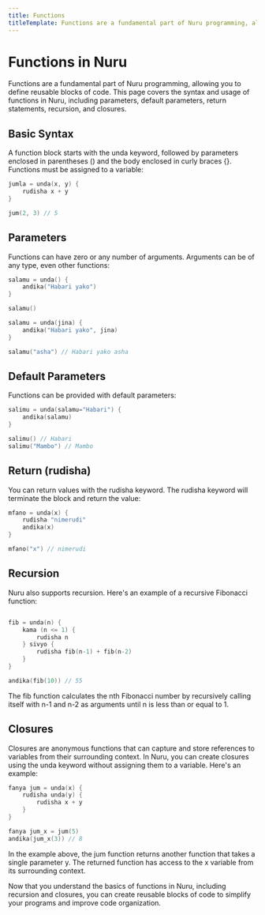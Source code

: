 ```yaml
---
title: Functions
titleTemplate: Functions are a fundamental part of Nuru programming, allowing you to define reusable blocks of code.
---
```


# Functions in Nuru

Functions are a fundamental part of Nuru programming, allowing you to define reusable blocks of code. This page covers the syntax and usage of functions in Nuru, including parameters, default parameters, return statements, recursion, and closures.

## Basic Syntax

A function block starts with the unda keyword, followed by parameters enclosed in parentheses () and the body enclosed in curly braces {}. Functions must be assigned to a variable:

```go
jumla = unda(x, y) {
    rudisha x + y
}

jum(2, 3) // 5
```

## Parameters

Functions can have zero or any number of arguments. Arguments can be of any type, even other functions:

```go
salamu = unda() {
    andika("Habari yako")
}

salamu()

salamu = unda(jina) {
    andika("Habari yako", jina)
}

salamu("asha") // Habari yako asha
```

## Default Parameters

Functions can be provided with default parameters:

```go
salimu = unda(salamu="Habari") {
    andika(salamu)
}

salimu() // Habari
salimu("Mambo") // Mambo
```

## Return (rudisha)

You can return values with the rudisha keyword. The rudisha keyword will terminate the block and return the value:

```go
mfano = unda(x) {
    rudisha "nimerudi"
    andika(x)
}

mfano("x") // nimerudi
```

## Recursion

Nuru also supports recursion. Here's an example of a recursive Fibonacci function:

```go

fib = unda(n) {
    kama (n <= 1) {
        rudisha n
    } sivyo {
        rudisha fib(n-1) + fib(n-2)
    }
}

andika(fib(10)) // 55
```

The fib function calculates the nth Fibonacci number by recursively calling itself with n-1 and n-2 as arguments until n is less than or equal to 1.

## Closures

Closures are anonymous functions that can capture and store references to variables from their surrounding context. In Nuru, you can create closures using the unda keyword without assigning them to a variable. Here's an example:

```go
fanya jum = unda(x) {
    rudisha unda(y) {
        rudisha x + y
    }
}

fanya jum_x = jum(5)
andika(jum_x(3)) // 8
```

In the example above, the jum function returns another function that takes a single parameter y. The returned function has access to the x variable from its surrounding context.

Now that you understand the basics of functions in Nuru, including recursion and closures, you can create reusable blocks of code to simplify your programs and improve code organization.
